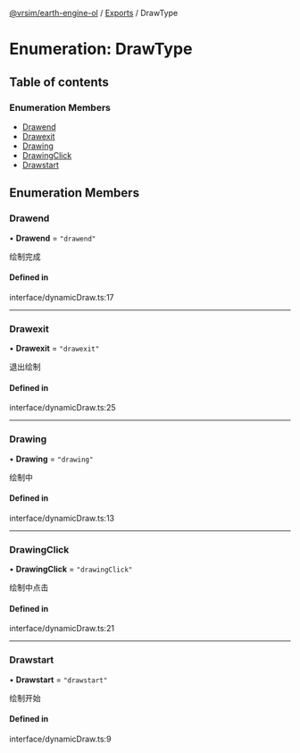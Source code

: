 [@vrsim/earth-engine-ol](../README.md) / [Exports](../modules.md) / DrawType

# Enumeration: DrawType

## Table of contents

### Enumeration Members

- [Drawend](DrawType.md#drawend)
- [Drawexit](DrawType.md#drawexit)
- [Drawing](DrawType.md#drawing)
- [DrawingClick](DrawType.md#drawingclick)
- [Drawstart](DrawType.md#drawstart)

## Enumeration Members

### Drawend

• **Drawend** = ``"drawend"``

绘制完成

#### Defined in

interface/dynamicDraw.ts:17

___

### Drawexit

• **Drawexit** = ``"drawexit"``

退出绘制

#### Defined in

interface/dynamicDraw.ts:25

___

### Drawing

• **Drawing** = ``"drawing"``

绘制中

#### Defined in

interface/dynamicDraw.ts:13

___

### DrawingClick

• **DrawingClick** = ``"drawingClick"``

绘制中点击

#### Defined in

interface/dynamicDraw.ts:21

___

### Drawstart

• **Drawstart** = ``"drawstart"``

绘制开始

#### Defined in

interface/dynamicDraw.ts:9
